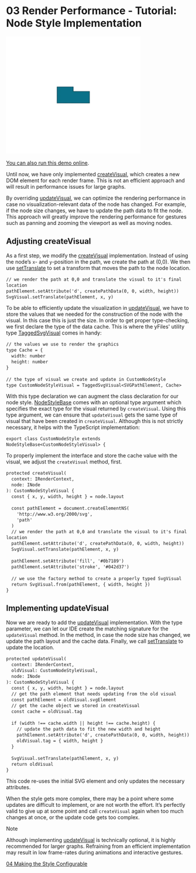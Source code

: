 <!--
 //////////////////////////////////////////////////////////////////////////////
 // @license
 // This file is part of yFiles for HTML.
 // Use is subject to license terms.
 //
 // Copyright (c) by yWorks GmbH, Vor dem Kreuzberg 28,
 // 72070 Tuebingen, Germany. All rights reserved.
 //
 //////////////////////////////////////////////////////////////////////////////
-->
# 03 Render Performance - Tutorial: Node Style Implementation

<img src="../../../doc/demo-thumbnails/tutorial-style-implementation-node-render-performance.webp" alt="demo-thumbnail" height="320"/>

[You can also run this demo online](https://www.yfiles.com/demos/tutorial-style-implementation-node/03-render-performance/).

Until now, we have only implemented [createVisual](https://docs.yworks.com/yfileshtml/#/api/NodeStyleBase#NodeStyleBase-method-createVisual), which creates a new DOM element for each render frame. This is not an efficient approach and will result in performance issues for large graphs.

By overriding [updateVisual](https://docs.yworks.com/yfileshtml/#/api/NodeStyleBase#NodeStyleBase-method-updateVisual), we can optimize the rendering performance in case no visualization-relevant data of the node has changed. For example, if the node size changes, we have to update the path data to fit the node. This approach will greatly improve the rendering performance for gestures such as panning and zooming the viewport as well as moving nodes.

## Adjusting createVisual

As a first step, we modify the [createVisual](https://docs.yworks.com/yfileshtml/#/api/NodeStyleBase#NodeStyleBase-method-createVisual) implementation. Instead of using the node’s `x`\- and `y`\-position in the path, we create the path at (0,0). We then use [setTranslate](https://docs.yworks.com/yfileshtml/#/api/SvgVisual#SvgVisual-defaultmethod-setTranslate) to set a transform that moves the path to the node location.

```
// we render the path at 0,0 and translate the visual to it's final location
pathElement.setAttribute('d', createPathData(0, 0, width, height))
SvgVisual.setTranslate(pathElement, x, y)
```

To be able to efficiently update the visualization in [updateVisual](https://docs.yworks.com/yfileshtml/#/api/NodeStyleBase#NodeStyleBase-method-updateVisual), we have to store the values that we needed for the construction of the node with the visual. In this case this is just the size. In order to get proper type-checking, we first declare the type of the data cache. This is where the yFiles' utility type [TaggedSvgVisual](https://docs.yworks.com/yfileshtml/#/api/TaggedSvgVisual) comes in handy:

```
// the values we use to render the graphics
type Cache = {
  width: number
  height: number
}

// the type of visual we create and update in CustomNodeStyle
type CustomNodeStyleVisual = TaggedSvgVisual<SVGPathElement, Cache>
```

With this type declaration we can augment the class declaration for our node style. [NodeStyleBase](https://docs.yworks.com/yfileshtml/#/api/NodeStyleBase) comes with an optional type argument which specifies the exact type for the visual returned by `createVisual`. Using this type argument, we can ensure that `updateVisual` gets the same type of visual that have been created in `createVisual`. Although this is not strictly necessary, it helps with the TypeScript implementation:

```
export class CustomNodeStyle extends NodeStyleBase<CustomNodeStyleVisual> {
```

To properly implement the interface and store the cache value with the visual, we adjust the `createVisual` method, first.

```
protected createVisual(
  context: IRenderContext,
  node: INode
): CustomNodeStyleVisual {
  const { x, y, width, height } = node.layout

  const pathElement = document.createElementNS(
    'http://www.w3.org/2000/svg',
    'path'
  )
  // we render the path at 0,0 and translate the visual to it's final location
  pathElement.setAttribute('d', createPathData(0, 0, width, height))
  SvgVisual.setTranslate(pathElement, x, y)

  pathElement.setAttribute('fill', '#0b7189')
  pathElement.setAttribute('stroke', '#042d37')

  // we use the factory method to create a properly typed SvgVisual
  return SvgVisual.from(pathElement, { width, height })
}
```

## Implementing updateVisual

Now we are ready to add the [updateVisual](https://docs.yworks.com/yfileshtml/#/api/NodeStyleBase#NodeStyleBase-method-updateVisual) implementation. With the type parameter, we can let our IDE create the matching signature for the `updateVisual` method. In the method, in case the node size has changed, we update the path layout and the cache data. Finally, we call [setTranslate](https://docs.yworks.com/yfileshtml/#/api/SvgVisual#SvgVisual-defaultmethod-setTranslate) to update the location.

```
protected updateVisual(
  context: IRenderContext,
  oldVisual: CustomNodeStyleVisual,
  node: INode
): CustomNodeStyleVisual {
  const { x, y, width, height } = node.layout
  // get the path element that needs updating from the old visual
  const pathElement = oldVisual.svgElement
  // get the cache object we stored in createVisual
  const cache = oldVisual.tag

  if (width !== cache.width || height !== cache.height) {
    // update the path data to fit the new width and height
    pathElement.setAttribute('d', createPathData(0, 0, width, height))
    oldVisual.tag = { width, height }
  }

  SvgVisual.setTranslate(pathElement, x, y)
  return oldVisual
}
```

This code re-uses the initial SVG element and only updates the necessary attributes.

When the style gets more complex, there may be a point where some updates are difficult to implement, or are not worth the effort. It’s perfectly valid to give up at some point and call `createVisual` again when too much changes at once, or the update code gets too complex.

Note

Although implementing [updateVisual](https://docs.yworks.com/yfileshtml/#/api/NodeStyleBase#NodeStyleBase-method-updateVisual) is technically optional, it is highly recommended for larger graphs. Refraining from an efficient implementation may result in low frame-rates during animations and interactive gestures.

[04 Making the Style Configurable](../../tutorial-style-implementation-node/04-making-the-style-configurable/)
